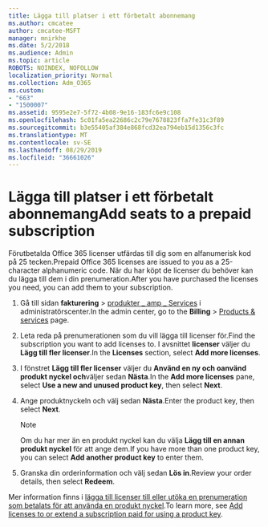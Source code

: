 ```yaml
---
title: Lägga till platser i ett förbetalt abonnemang
ms.author: cmcatee
author: cmcatee-MSFT
manager: mnirkhe
ms.date: 5/2/2018
ms.audience: Admin
ms.topic: article
ROBOTS: NOINDEX, NOFOLLOW
localization_priority: Normal
ms.collection: Adm_O365
ms.custom:
- "663"
- "1500007"
ms.assetid: 9595e2e7-5f72-4b08-9e16-183fc6e9c108
ms.openlocfilehash: 5c01fa5ea22686c2c79e7678823ffa7fe31c3f89
ms.sourcegitcommit: b3e55405af384e868fcd32ea794eb15d1356c3fc
ms.translationtype: MT
ms.contentlocale: sv-SE
ms.lasthandoff: 08/29/2019
ms.locfileid: "36661026"
---
```

# <a name="add-seats-to-a-prepaid-subscription"></a><span data-ttu-id="571ec-102">Lägga till platser i ett förbetalt abonnemang</span><span class="sxs-lookup"><span data-stu-id="571ec-102">Add seats to a prepaid subscription</span></span>

<span data-ttu-id="571ec-103">Förutbetalda Office 365 licenser utfärdas till dig som en alfanumerisk kod på 25 tecken.</span><span class="sxs-lookup"><span data-stu-id="571ec-103">Prepaid Office 365 licenses are issued to you as a 25-character alphanumeric code.</span></span> <span data-ttu-id="571ec-104">När du har köpt de licenser du behöver kan du lägga till dem i din prenumeration.</span><span class="sxs-lookup"><span data-stu-id="571ec-104">After you have purchased the licenses you need, you can add them to your subscription.</span></span> 

1. <span data-ttu-id="571ec-105">Gå till sidan **fakturering** > [produkter _ amp _ Services](https://go.microsoft.com/fwlink/p/?linkid=842054) i administratörscenter.</span><span class="sxs-lookup"><span data-stu-id="571ec-105">In the admin center, go to the **Billing** > [Products & services](https://go.microsoft.com/fwlink/p/?linkid=842054) page.</span></span>

2. <span data-ttu-id="571ec-106">Leta reda på prenumerationen som du vill lägga till licenser för.</span><span class="sxs-lookup"><span data-stu-id="571ec-106">Find the subscription you want to add licenses to.</span></span> <span data-ttu-id="571ec-107">I avsnittet **licenser** väljer du **Lägg till fler licenser**.</span><span class="sxs-lookup"><span data-stu-id="571ec-107">In the **Licenses** section, select **Add more licenses**.</span></span>

3. <span data-ttu-id="571ec-108">I fönstret **Lägg till fler licenser** väljer du **Använd en ny och oanvänd produkt nyckel och**väljer sedan **Nästa**.</span><span class="sxs-lookup"><span data-stu-id="571ec-108">In the **Add more licenses** pane, select **Use a new and unused product key**, then select **Next**.</span></span>

4. <span data-ttu-id="571ec-109">Ange produktnyckeln och välj sedan **Nästa**.</span><span class="sxs-lookup"><span data-stu-id="571ec-109">Enter the product key, then select **Next**.</span></span>

    > [!NOTE]
    > <span data-ttu-id="571ec-110">Om du har mer än en produkt nyckel kan du välja **Lägg till en annan produkt nyckel** för att ange dem.</span><span class="sxs-lookup"><span data-stu-id="571ec-110">If you have more than one product key, you can select **Add another product key** to enter them.</span></span>

5. <span data-ttu-id="571ec-111">Granska din orderinformation och välj sedan **Lös in**.</span><span class="sxs-lookup"><span data-stu-id="571ec-111">Review your order details, then select **Redeem**.</span></span>

<span data-ttu-id="571ec-112">Mer information finns i [lägga till licenser till eller utöka en prenumeration som betalats för att använda en produkt nyckel](https://docs.microsoft.com/office365/admin/misc/add-licenses-using-product-key).</span><span class="sxs-lookup"><span data-stu-id="571ec-112">To learn more, see [Add licenses to or extend a subscription paid for using a product key](https://docs.microsoft.com/office365/admin/misc/add-licenses-using-product-key).</span></span>